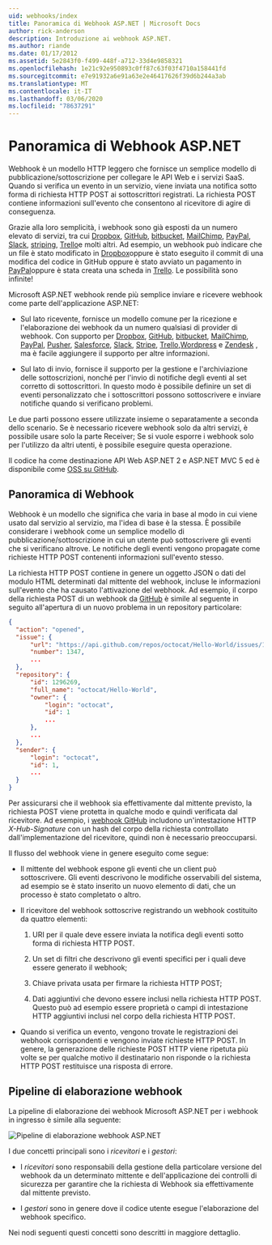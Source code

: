 ```yaml
---
uid: webhooks/index
title: Panoramica di Webhook ASP.NET | Microsoft Docs
author: rick-anderson
description: Introduzione ai webhook ASP.NET.
ms.author: riande
ms.date: 01/17/2012
ms.assetid: 5e2843f0-f499-448f-a712-33d4e9858321
ms.openlocfilehash: 1e21c92e950893c0ff87c63f03f4710a158441fd
ms.sourcegitcommit: e7e91932a6e91a63e2e46417626f39d6b244a3ab
ms.translationtype: MT
ms.contentlocale: it-IT
ms.lasthandoff: 03/06/2020
ms.locfileid: "78637291"
---
```

# <a name="aspnet-webhooks-overview"></a>Panoramica di Webhook ASP.NET

Webhook è un modello HTTP leggero che fornisce un semplice modello di pubblicazione/sottoscrizione per collegare le API Web e i servizi SaaS. Quando si verifica un evento in un servizio, viene inviata una notifica sotto forma di richiesta HTTP POST ai sottoscrittori registrati. La richiesta POST contiene informazioni sull'evento che consentono al ricevitore di agire di conseguenza.

Grazie alla loro semplicità, i webhook sono già esposti da un numero elevato di servizi, tra cui [Dropbox](http://dropbox.com/), [GitHub](https://www.github.com/), [bitbucket](https://bitbucket.org/), [MailChimp](http://www.mailchimp.com/), [PayPal](http://www.paypal.com/), [Slack](http://www.slack.com), [striping](http://www.stripe.com), [Trello](http://www.trello.com/)e molti altri. Ad esempio, un webhook può indicare che un file è stato modificato in [Dropbox](http://dropbox.com/)oppure è stato eseguito il commit di una modifica del codice in GitHub oppure è stato avviato un pagamento in [PayPal](http://www.paypal.com/)oppure è stata creata una scheda in [Trello](http://www.trello.com/). Le possibilità sono infinite!

Microsoft ASP.NET webhook rende più semplice inviare e ricevere webhook come parte dell'applicazione ASP.NET:

* Sul lato ricevente, fornisce un modello comune per la ricezione e l'elaborazione dei webhook da un numero qualsiasi di provider di webhook. Con supporto per [Dropbox](http://dropbox.com/), [GitHub](https://www.github.com/), [bitbucket](https://bitbucket.org/), [MailChimp](http://www.mailchimp.com/), [PayPal](http://www.paypal.com/), [Pusher](http://www.pusher.com), [Salesforce](http://www.salesforce.com), [Slack](http://www.slack.com), [Stripe](http://www.stripe.com), [Trello](http://www.trello.com/),[Wordpress](http://www.wordpress.com) e [Zendesk](https://www.zendesk.com/) , ma è facile aggiungere il supporto per altre informazioni.

* Sul lato di invio, fornisce il supporto per la gestione e l'archiviazione delle sottoscrizioni, nonché per l'invio di notifiche degli eventi al set corretto di sottoscrittori. In questo modo è possibile definire un set di eventi personalizzato che i sottoscrittori possono sottoscrivere e inviare notifiche quando si verificano problemi.

Le due parti possono essere utilizzate insieme o separatamente a seconda dello scenario. Se è necessario ricevere webhook solo da altri servizi, è possibile usare solo la parte Receiver; Se si vuole esporre i webhook solo per l'utilizzo da altri utenti, è possibile eseguire questa operazione.

Il codice ha come destinazione API Web ASP.NET 2 e ASP.NET MVC 5 ed è disponibile come [OSS su GitHub](https://github.com/aspnet/WebHooks).

## <a name="webhooks-overview"></a>Panoramica di Webhook

Webhook è un modello che significa che varia in base al modo in cui viene usato dal servizio al servizio, ma l'idea di base è la stessa. È possibile considerare i webhook come un semplice modello di pubblicazione/sottoscrizione in cui un utente può sottoscrivere gli eventi che si verificano altrove. Le notifiche degli eventi vengono propagate come richieste HTTP POST contenenti informazioni sull'evento stesso.

La richiesta HTTP POST contiene in genere un oggetto JSON o dati del modulo HTML determinati dal mittente del webhook, incluse le informazioni sull'evento che ha causato l'attivazione del webhook. Ad esempio, il corpo della richiesta POST di un webhook da [GitHub](https://www.github.com/) è simile al seguente in seguito all'apertura di un nuovo problema in un repository particolare:

```json
{
  "action": "opened",
  "issue": {
      "url": "https://api.github.com/repos/octocat/Hello-World/issues/1347",
      "number": 1347,
      ...
  },
  "repository": {
      "id": 1296269,
      "full_name": "octocat/Hello-World",
      "owner": {
          "login": "octocat",
          "id": 1
          ...
      },
      ...
  },
  "sender": {
      "login": "octocat",
      "id": 1,
      ...
  }
}
```

Per assicurarsi che il webhook sia effettivamente dal mittente previsto, la richiesta POST viene protetta in qualche modo e quindi verificata dal ricevitore. Ad esempio, i [webhook GitHub](https://developer.github.com/webhooks/) includono un'intestazione HTTP *X-Hub-Signature* con un hash del corpo della richiesta controllato dall'implementazione del ricevitore, quindi non è necessario preoccuparsi.

Il flusso del webhook viene in genere eseguito come segue:

* Il mittente del webhook espone gli eventi che un client può sottoscrivere. Gli eventi descrivono le modifiche osservabili del sistema, ad esempio se è stato inserito un nuovo elemento di dati, che un processo è stato completato o altro.

* Il ricevitore del webhook sottoscrive registrando un webhook costituito da quattro elementi:

     1. URI per il quale deve essere inviata la notifica degli eventi sotto forma di richiesta HTTP POST.

     2. Un set di filtri che descrivono gli eventi specifici per i quali deve essere generato il webhook;

     3. Chiave privata usata per firmare la richiesta HTTP POST;

     4. Dati aggiuntivi che devono essere inclusi nella richiesta HTTP POST. Questo può ad esempio essere proprietà o campi di intestazione HTTP aggiuntivi inclusi nel corpo della richiesta HTTP POST.

* Quando si verifica un evento, vengono trovate le registrazioni dei webhook corrispondenti e vengono inviate richieste HTTP POST. In genere, la generazione delle richieste POST HTTP viene ripetuta più volte se per qualche motivo il destinatario non risponde o la richiesta HTTP POST restituisce una risposta di errore.

## <a name="webhooks-processing-pipeline"></a>Pipeline di elaborazione webhook

La pipeline di elaborazione dei webhook Microsoft ASP.NET per i webhook in ingresso è simile alla seguente:

![Pipeline di elaborazione webhook ASP.NET](_static/WebHookReceivers.png)

I due concetti principali sono i *ricevitori* e i *gestori*:

* I *ricevitori* sono responsabili della gestione della particolare versione del webhook da un determinato mittente e dell'applicazione dei controlli di sicurezza per garantire che la richiesta di Webhook sia effettivamente dal mittente previsto.

* I *gestori* sono in genere dove il codice utente esegue l'elaborazione del webhook specifico.

Nei nodi seguenti questi concetti sono descritti in maggiore dettaglio.
